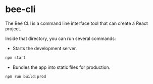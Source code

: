 # bee-cli
The Bee CLI is a command line interface tool that can create a React project.

Inside that directory, you can run several commands:

- Starts the development server.
```javascript
npm start
```

- Bundles the app into static files for production.
```javascript
npm run build:prod
```

